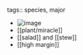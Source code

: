 tags:: species, major

- ![image](https://ipfs.io/ipfs/QmZ1abuZCRKnrxDVibUn8h13PouvRYvV1tAmNMmNssfHwm)
- [[plant/miracle]]
- [[salad]] and [[stew]]
- [[high margin]]